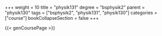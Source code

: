 +++
weight = 10
title = "physik131"
degree = "bsphysik2"
parent = "physik130"
tags = ["bsphysik2", "physik131", "physik130"]
categories = ["course"]
bookCollapseSection = false
+++

{{< genCoursePage >}}
